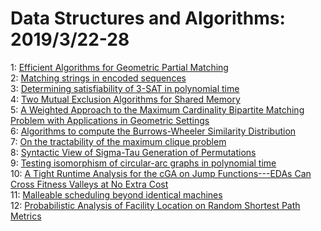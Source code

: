 # Data Structures and Algorithms: 2019/3/22-28  
1: [Efficient Algorithms for Geometric Partial Matching](https://doi.org/10.48550/arXiv.1903.09358)  
2: [Matching strings in encoded sequences](https://doi.org/10.48550/arXiv.1903.09625)  
3: [Determining satisfiability of 3-SAT in polynomial time](https://doi.org/10.48550/arXiv.1903.10081)  
4: [Two Mutual Exclusion Algorithms for Shared Memory](https://doi.org/10.48550/arXiv.1903.10402)  
5: [A Weighted Approach to the Maximum Cardinality Bipartite Matching  Problem with Applications in Geometric Settings](https://doi.org/10.48550/arXiv.1903.10445)  
6: [Algorithms to compute the Burrows-Wheeler Similarity Distribution](https://doi.org/10.48550/arXiv.1903.10583)  
7: [On the tractability of the maximum clique problem](https://doi.org/10.48550/arXiv.1903.10700)  
8: [Syntactic View of Sigma-Tau Generation of Permutations](https://doi.org/10.48550/arXiv.1903.10701)  
9: [Testing isomorphism of circular-arc graphs in polynomial time](https://doi.org/10.48550/arXiv.1903.11062)  
10: [A Tight Runtime Analysis for the cGA on Jump Functions---EDAs Can Cross  Fitness Valleys at No Extra Cost](https://doi.org/10.48550/arXiv.1903.10983)  
11: [Malleable scheduling beyond identical machines](https://doi.org/10.48550/arXiv.1903.11016)  
12: [Probabilistic Analysis of Facility Location on Random Shortest Path  Metrics](https://doi.org/10.48550/arXiv.1903.11980)  